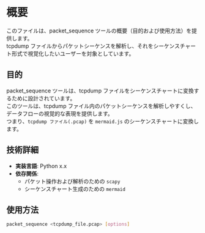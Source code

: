 # 概要
このファイルは、packet_sequence ツールの概要（目的および使用方法）を提供します。  
tcpdump ファイルからパケットシーケンスを解析し、それをシーケンスチャート形式で視覚化したいユーザーを対象としています。

## 目的
packet_sequence ツールは、tcpdump ファイルをシーケンスチャートに変換するために設計されています。  
このツールは、tcpdump ファイル内のパケットシーケンスを解析しやすくし、データフローの視覚的な表現を提供します。  
つまり、`tcpdump ファイル(.pcap)` を `mermaid.js` のシーケンスチャートに変換します。

## 技術詳細
 - **実装言語**: Python x.x
 - **依存関係**:
   - パケット操作および解析のための `scapy`
   - シーケンスチャート生成のための `mermaid`

## 使用方法
```bash
packet_sequence <tcpdump_file.pcap> [options]
```